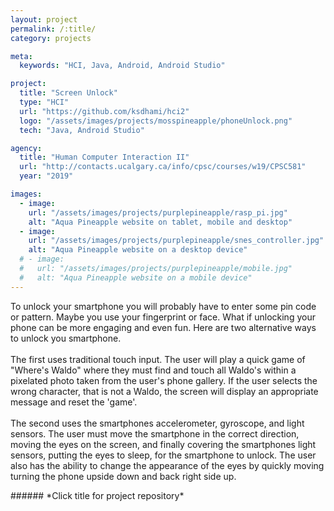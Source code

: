 ```yaml
---
layout: project
permalink: /:title/
category: projects

meta:
  keywords: "HCI, Java, Android, Android Studio"

project:
  title: "Screen Unlock"
  type: "HCI"
  url: "https://github.com/ksdhami/hci2"
  logo: "/assets/images/projects/mosspineapple/phoneUnlock.png"
  tech: "Java, Android Studio"

agency:
  title: "Human Computer Interaction II"
  url: "http://contacts.ucalgary.ca/info/cpsc/courses/w19/CPSC581"
  year: "2019"

images:
  - image:
    url: "/assets/images/projects/purplepineapple/rasp_pi.jpg"
    alt: "Aqua Pineapple website on tablet, mobile and desktop"
  - image:
    url: "/assets/images/projects/purplepineapple/snes_controller.jpg"
    alt: "Aqua Pineapple website on a desktop device"
  # - image:
  #   url: "/assets/images/projects/purplepineapple/mobile.jpg"
  #   alt: "Aqua Pineapple website on a mobile device"
---
```

<p>To unlock your smartphone you will probably have to enter some pin code or pattern. Maybe you use your fingerprint or face. What if unlocking your phone can be more engaging and even fun. Here are two alternative ways to unlock you smartphone.
<br> <br>
The first uses traditional touch input. The user will play a quick game of "Where's Waldo" where they must find and touch all Waldo's within a pixelated photo taken from the user's phone gallery. If the user selects the wrong character, that is not a Waldo, the screen will display an appropriate message and reset the 'game'. 
<br><br>
The second uses the smartphones accelerometer, gyroscope, and light sensors. The user must move the smartphone in the correct direction, moving the eyes on the screen, and finally covering the smartphones light sensors, putting the eyes to sleep, for the smartphone to unlock. The user also has the ability to change the appearance of the eyes by quickly moving turning the phone upside down and back right side up. 
<br>
</p>
###### *Click title for project repository*